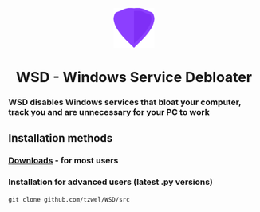 <p align="center"> <img src="/images/logo.png" width="auto" height="80px" alt="WSD logo" /> </p>

<h1 align="center"> WSD - Windows Service Debloater </h1>

### WSD disables Windows services that bloat your computer, track you and are unnecessary for your PC to work

## Installation methods
### [Downloads](https://github.com/tzwel/WSD/releases) - for most users

### Installation for advanced users (latest .py versions)
```shell
git clone github.com/tzwel/WSD/src
```
